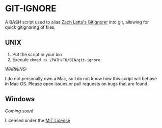 GIT-IGNORE
==========
A BASH script used to alias [Zach Latta's Gitignorer](https://github.com/zachlatta/gitignorer) into git, allowing for quick
gitignoring of files.

UNIX
----
1. Put the script in your bin
2. Execute ```chmod +x /PATH/TO/BIN/git-ignore```

_WARNING:_

I do not personally own a Mac, so I do not know how this script
will behave in Mac OS. Please open issues or pull requests on
bugs that are found.

Windows
-------
_Coming soon!_

Licensed under the [MIT License](LICENSE)
